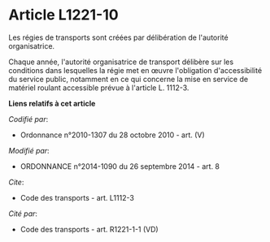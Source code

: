 # Article L1221-10

Les régies de transports sont créées par délibération de l'autorité organisatrice. 

Chaque année, l'autorité organisatrice de transport délibère sur les conditions dans lesquelles la régie met en œuvre
l'obligation d'accessibilité du service public, notamment en ce qui concerne la mise en service de matériel roulant
accessible prévue à l'article L. 1112-3.

**Liens relatifs à cet article**

_Codifié par_:

  - Ordonnance n°2010-1307 du 28 octobre 2010 - art. (V)

_Modifié par_:

  - ORDONNANCE n°2014-1090 du 26 septembre 2014 - art. 8

_Cite_:

  - Code des transports - art. L1112-3

_Cité par_:

  - Code des transports - art. R1221-1-1 (VD)
